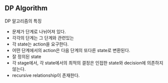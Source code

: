 ## DP Algorithm



DP 알고리즘의 특징

- 문제가 단계로 나뉘어져 있다.
- 각각의 단계는 그 단계와 관련있는 
- 각 state는 action을 요구한다.
- 어떤 단계에서의 action은 다음 단계의 또다른 state로 변환된다.
- 잘 정의된 state
- 각 stage에서, 각 state에서의 최적의 결정은 인접한 state와 decision에 의존하지 않는다.
- recursive relationship이 존재한다.

